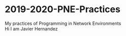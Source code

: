 # 2019-2020-PNE-Practices
My practices of Programming in Network Environments\
Hi I am Javier Hernandez